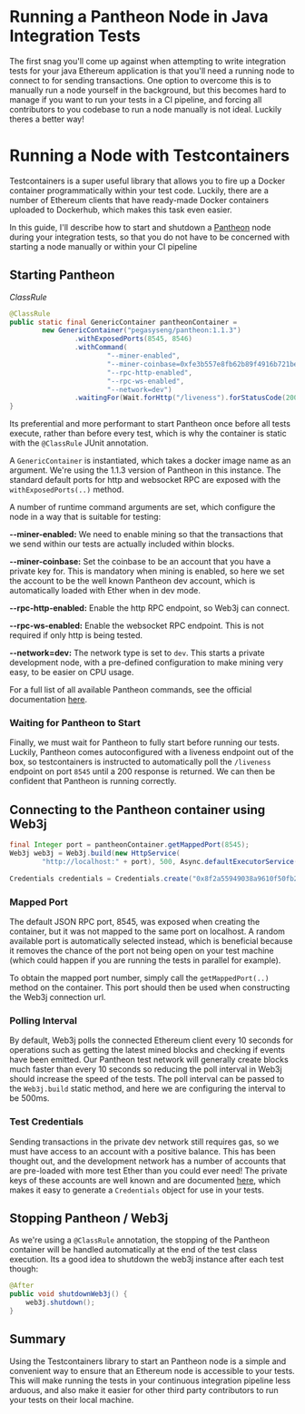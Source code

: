 # Running a Pantheon Node in Java Integration Tests

The first snag you'll come up against when attempting to write integration tests for your java Ethereum application is that you'll need a running node to connect to for sending transactions.  One option to overcome this is to manually run a node yourself in the background, but this becomes hard to manage if you want to run your tests in a CI pipeline, and forcing all contributors to you codebase to run a node manually is not ideal.  Luckily theres a better way!

# Running a Node with Testcontainers

Testcontainers is a super useful library that allows you to fire up a Docker container programmatically within your test code.  Luckily, there are a number of Ethereum clients that have ready-made Docker containers uploaded to Dockerhub, which makes this task even easier.

In this guide, I'll describe how to start and shutdown a [Pantheon](https://github.com/PegaSysEng/pantheon) node during your integration tests, so that you do not have to be concerned with starting a node manually or within your CI pipeline

## Starting Pantheon
_ClassRule_

```java
@ClassRule
public static final GenericContainer pantheonContainer =
        new GenericContainer("pegasyseng/pantheon:1.1.3")
                .withExposedPorts(8545, 8546)
                .withCommand(
                        "--miner-enabled",
                        "--miner-coinbase=0xfe3b557e8fb62b89f4916b721be55ceb828dbd73",
                        "--rpc-http-enabled",
                        "--rpc-ws-enabled",
                        "--network=dev")
                .waitingFor(Wait.forHttp("/liveness").forStatusCode(200).forPort(8545));
}
```

Its preferential and more performant to start Pantheon once before all tests execute, rather than before every test, which is why the container is static with the `@ClassRule` JUnit annotation.

A `GenericContainer` is instantiated, which takes a docker image name as an argument.  We're using the 1.1.3 version of Pantheon in this instance.  The standard default ports for http and websocket RPC are exposed with the `withExposedPorts(..)` method.

A number of runtime command arguments are set, which configure the node in a way that is suitable for testing:

**--miner-enabled:** We need to enable mining so that the transactions that we send within our tests are actually included within blocks.

**--miner-coinbase:** Set the coinbase to be an account that you have a private key for.  This is mandatory when mining is enabled, so here we set the account to be the well known Pantheon dev account, which is automatically loaded with Ether when in dev mode.

**--rpc-http-enabled:** Enable the http RPC endpoint, so Web3j can connect.

**--rpc-ws-enabled:** Enable the websocket RPC endpoint.  This is not required if only http is being tested.

**--network=dev:** The network type is set to `dev`.  This starts a private development node, with a pre-defined configuration to make mining very easy, to be easier on CPU usage.

For a full list of all available Pantheon commands, see the official documentation [here](https://docs.pantheon.pegasys.tech/en/stable/Reference/Pantheon-CLI-Syntax/).

### Waiting for Pantheon to Start

Finally, we must wait for Pantheon to fully start before running our tests.  Luckily, Pantheon comes autoconfigured with a liveness endpoint out of the box, so testcontainers is instructed to automatically poll the `/liveness` endpoint on port `8545` until a 200 response is returned.  We can then be confident that Pantheon is running correctly.

## Connecting to the Pantheon container using Web3j

```java
final Integer port = pantheonContainer.getMappedPort(8545);
Web3j web3j = Web3j.build(new HttpService(
        "http://localhost:" + port), 500, Async.defaultExecutorService());
        
Credentials credentials = Credentials.create("0x8f2a55949038a9610f50fb23b5883af3b4ecb3c3bb792cbcefbd1542c692be63");
```

### Mapped Port

The default JSON RPC port, 8545, was exposed when creating the container, but it was not mapped to the same port on localhost.  A random available port is automatically selected instead, which is beneficial because it removes the chance of the port not being open on your test machine (which could happen if you are running the tests in parallel for example).

To obtain the mapped port number, simply call the `getMappedPort(..)` method on the container.  This port should then be used when constructing the Web3j connection url.

### Polling Interval

By default, Web3j polls the connected Ethereum client every 10 seconds for operations such as getting the latest mined blocks and checking if events have been emitted.  Our Pantheon test network will generally create blocks much faster than every 10 seconds so reducing the poll interval in Web3j should increase the speed of the tests.  The poll interval can be passed to the `Web3j.build` static method, and here we are configuring the interval to be 500ms.

### Test Credentials

Sending transactions in the private dev network still requires gas, so we must have access to an account with a positive balance.  This has been thought out, and the development network has a number of accounts that are pre-loaded with more test Ether than you could ever need!  The private keys of these accounts are well known and are documented [here](https://docs.pantheon.pegasys.tech/en/stable/Configuring-Pantheon/Accounts-for-Testing/), which makes it easy to generate a `Credentials` object for use in your tests.

## Stopping Pantheon / Web3j

As we're using a `@ClassRule` annotation, the stopping of the Pantheon container will be handled automatically at the end of the test class execution.  Its a good idea to shutdown the web3j instance after each test though:

```java
@After
public void shutdownWeb3j() {
    web3j.shutdown();
}
```

## Summary

Using the Testcontainers library to start an Pantheon node is a simple and convenient way to ensure that an Ethereum node is accessible to your tests.  This will make running the tests in your continuous integration pipeline less arduous, and also make it easier for other third party contributors to run your tests on their local machine.

